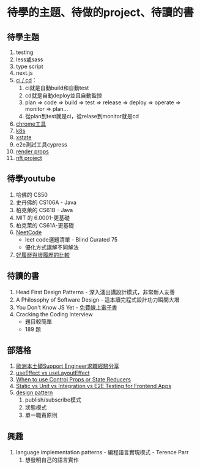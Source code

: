 # 待學的主題、待做的project、待讀的書

## 待學主題

1. testing
2. less或sass
3. type script
4. next.js
5. [ci / cd](https://ithelp.ithome.com.tw/articles/10219083)：
   1. ci就是自動build和自動test
   2. cd就是自動deploy並且自動監控
   3. plan => code => build => test => release => deploy => operate => monitor => plan...
   4. 從plan到test就是ci，從relase到monitor就是cd
6. [chrome工具](https://ithelp.ithome.com.tw/users/20129636/ironman/3382?sc=hot)
7. [k8s](https://medium.com/mr-efacani-teatime/%E9%AF%A8%E9%AD%9A%E6%B0%B4%E4%B8%8A%E9%A3%84%E7%9A%84%E4%BF%AE%E7%85%89-day-3-%E6%88%91%E8%A9%B2%E5%9C%A8%E4%BB%80%E9%BA%BC%E7%92%B0%E5%A2%83%E4%B8%8B%E5%AD%B8%E7%BF%92docker-kubernetes-cddf038a5228)
8. [xstate](https://ithelp.ithome.com.tw/users/20130721/ironman/4083)
9. e2e測試工具cypress
10. [render props](https://zh-hant.reactjs.org/docs/render-props.html)
11. [nft project](https://github.com/gianni-dalerta/awesome-nft)

## 待學youtube

1. 哈佛的 CS50
2. 史丹佛的 CS106A - Java
3. 柏克萊的 CS61B - Java
4. MIT 的 6.0001-更基礎
5. 柏克萊的 CS61A-更基礎
6. [NeetCode](https://www.youtube.com/c/NeetCode)
   - leet code選題清單 - Blind Curated 75
   - 優化方式講解不同解法
7. [好履歷與壞履歷的比較](https://www.youtube.com/watch?v=sDbK84GEE94)

## 待讀的書

1. Head First Design Patterns - 深入淺出講設計模式，非常新人友善
2. A Philosophy of Software Design - 這本讀完程式設計功力瞬間大增
3. You Don't Know JS Yet - [免費線上電子書](https://github.com/getify/You-Dont-Know-JS/tree/2nd-ed/get-started)
4. Cracking the Coding Interview
   - 題目較簡單
   - 189 題

## 部落格

1. [歐洲本土碩Support Engineer求職經驗分享](https://docs.google.com/document/d/1CNz50muFp1jn8Y-p-p4IPf3Qy8UD07SFWasvOpv3v6E/edit)
2. [useEffect vs useLayoutEffect](https://kentcdodds.com/blog/useeffect-vs-uselayouteffect)
3. [When to use Control Props or State Reducers](https://kentcdodds.com/blog/control-props-vs-state-reducers)
4. [Static vs Unit vs Integration vs E2E Testing for Frontend Apps](https://kentcdodds.com/blog/static-vs-unit-vs-integration-vs-e2e-tests)
5. [design pattern](https://ithelp.ithome.com.tw/users/20112280/ironman/2093?page=1)
   1. publish/subscribe模式
   2. 狀態模式
   3. 單一職責原則


## 興趣

1. language implementation patterns - 編程語言實現模式 - Terence Parr
   1. 想發明自己的語言實作